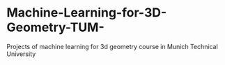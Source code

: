 # Machine-Learning-for-3D-Geometry-TUM-
Projects of machine learning for 3d geometry course in Munich Technical University
